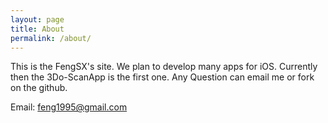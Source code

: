 ```yaml
---
layout: page
title: About
permalink: /about/
---
```


This is the FengSX's site. We plan to develop many apps for iOS. Currently then the 3Do-ScanApp is the first one. Any Question can email me or fork on the github.

Email: [feng1995@gmail.com](mailto:feng995@gmail.com)
